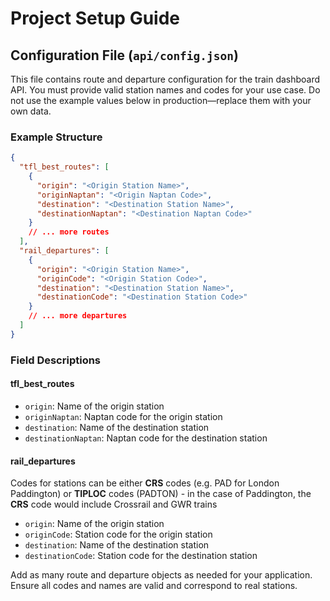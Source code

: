 # Project Setup Guide

## Configuration File (`api/config.json`)

This file contains route and departure configuration for the train dashboard API. You must provide valid station names and codes for your use case. Do not use the example values below in production—replace them with your own data.

### Example Structure

```json
{
  "tfl_best_routes": [
    {
      "origin": "<Origin Station Name>",
      "originNaptan": "<Origin Naptan Code>",
      "destination": "<Destination Station Name>",
      "destinationNaptan": "<Destination Naptan Code>"
    }
    // ... more routes
  ],
  "rail_departures": [
    {
      "origin": "<Origin Station Name>",
      "originCode": "<Origin Station Code>",
      "destination": "<Destination Station Name>",
      "destinationCode": "<Destination Station Code>"
    }
    // ... more departures
  ]
}
```

### Field Descriptions

#### tfl_best_routes

- `origin`: Name of the origin station
- `originNaptan`: Naptan code for the origin station
- `destination`: Name of the destination station
- `destinationNaptan`: Naptan code for the destination station

#### rail_departures

Codes for stations can be either __CRS__ codes (e.g. PAD for London Paddington) or __TIPLOC__ codes (PADTON) - in the case of Paddington, the __CRS__ code would include Crossrail and GWR trains

- `origin`: Name of the origin station
- `originCode`: Station code for the origin station
- `destination`: Name of the destination station
- `destinationCode`: Station code for the destination station

Add as many route and departure objects as needed for your application. Ensure all codes and names are valid and correspond to real stations.
